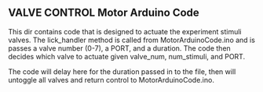 ## VALVE CONTROL Motor Arduino Code 
This dir contains code that is designed to actuate the experiment stimuli valves. The lick_handler method is called from MotorArduinoCode.ino
and is passes a valve number (0-7), a PORT, and a duration. The code then decides which valve to actuate given valve_num, num_stimuli, and PORT.

The code will delay here for the duration passed in to the file, then will untoggle all valves and return control to MotorArduinoCode.ino.

